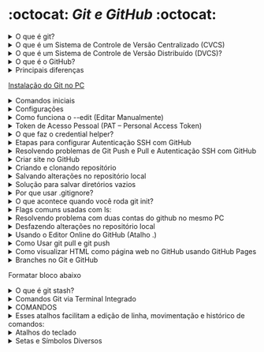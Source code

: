 # :octocat: *Git e GitHub* :octocat:

<!-- -------------------------------------------------------------------------------------------------------------------------------------------------------------- -->

<details><summary>O que é git?</summary>  
        
> O Git é um sistema de controle de versão distribuído (DVCS) que permite rastrear mudanças em arquivos de projetos, mantendo um histórico completo localmente no computador do desenvolvedor — sem necessidade de conexão com a internet ou servidor central.
Características principais:
- Controle de versão distribuído: cada desenvolvedor possui todo o histórico do projeto localmente.
- Alta performance e suporte a fluxo não linear: criação rápida de branches, merges eficientes e navegação complexa do histórico.
- Segurança e integridade: cada mudança é identificada por um hash (SHA‑1), garantindo que o histórico seja imutável e rastreável.
Código aberto: criado por Linus Torvalds e mantido por colaboradores (GPLv2).  
        
</details>  

<!-- -------------------------------------------------------------------------------------------------------------------------------------------------------------- -->

<details><summary>O que é um Sistema de Controle de Versão Centralizado (CVCS)</summary>
        
> Um CVCS (Centralized Version Control System) funciona com base em um repositório central onde todas as versões dos arquivos são armazenadas. Os desenvolvedores se conectam a esse servidor para fazer checkout de versões, enviar (commit) alterações e obter updates. É um modelo típico de cliente-servidor, onde:
    
- Os usuários baixam a versão mais recente do repositório central para suas máquinas.
- Fazem alterações localmente.
- Enviam (commit) essas alterações de volta ao repositório central.
- O servidor gerencia o histórico de versões e sincroniza os colaboradores.

Vantagens:

- Controle centralizado e visibilidade do que está sendo trabalhado.
- Curva de aprendizado mais baixa, mais fácil de configurar e usar — ideal para equipes menores e projetos simples.
- Bom com arquivos binários, pois não exige que cada usuário baixe todo o histórico.

Desvantagens:

- Ponto único de falha — se o servidor ficar offline, os commits e atualizações param.
- Dependência da rede: operações lentas ou travadas sem acesso ao servidor.
- Branching e merge costumam ser mais difíceis e propensos a conflitos.  

</details>  

<!-- -------------------------------------------------------------------------------------------------------------------------------------------------------------- -->

<details><summary>O que é um Sistema de Controle de Versão Distribuído (DVCS)?</summary>  
        
> Um DVCS (Distributed Version Control System) é um sistema de versionamento em que cada desenvolvedor possui uma cópia completa do repositório, incluindo todo o histórico de commits. Isso permite trabalhar offline, fazer commits locais, criar branches de forma ágil e depois sincronizar com outros repositórios quando necessário — sem depender de um servidor central.
    
Principais Vantagens:

- Alta disponibilidade e resiliência: todo clone funciona como um backup completo.
- Branching e merge eficientes: ramificações são rápidas e menos propensas a conflitos.
- Trabalho offline: operações como commits, diffs, log e reverts são feitas localmente, sem rede.

Importância dos DVCS hoje

1. Redundância e backup confiável - Cada desenvolvedor possui um repositório completo com histórico. Isso significa que, mesmo diante de falhas no servidor central, qualquer máquina local pode servir como uma fonte para restaurar o repositório principal.

2. Trabalho offline e maior produtividade - Operações como commit, diff, log e branch podem ser realizadas localmente, sem conexão com a internet, o que acelera o desenvolvimento e permite trabalhar em qualquer lugar.

3. Branches e merges fáceis e rápidos - DVCS tornam a criação de branches leve e ágil, e os merges são feitos localmente com mais rapidez, favorecendo workflows inovadores e experimentação segura.

4. Colaboração eficiente e escalável - Projetos open-source e equipes distribuídas se beneficiam de forma significativa: cada colaborador pode trabalhar à vontade, enviar pull requests, e mesclar alterações sem travar o fluxo de todos.

5. Desempenho elevado - Como a maioria das tarefas é feita localmente, o desempenho é superior — commits e outras operações são instantâneos comparados aos sistemas centralizados.

6. Traçabilidade e auditoria - É possível rastrear quem fez o quê, quando e por quê. Isso aumenta responsabilidade, facilita auditoria e manutenção de qualidade do código.

7. Resiliência contra falhas - Sem um ponto único de falha, o ambiente de desenvolvimento se torna robusto. Mesmo que o servidor central apresente problemas, o trabalho continua normalmente localmente.

8. Flexibilidade para workflows avançados - DVCS suportam modelos como forks, pull requests, emergentes em plataformas modernas (GitHub, GitLab etc.), facilitando revisões, CI/CD e governança distribuída.

9. Adotado por projetos e empresas líderes - Git, o DVCS mais usado, é padrão na comunidade de código aberto e adotado em larga escala por empresas como Google e Facebook. Ferramentas como Mercurial e Bazaar também se destacam nesse ecossistema.

10. Adoção ampla (Git como padrão de fato) - Git é hoje o sistema de controle de versão distribuído mais utilizado no mundo — estima-se que mais de 95% dos desenvolvedores o utilizem como sua ferramenta principal 

Vantagens: Controle de histórico, Trabalho em Equipe, Ramificação do projeto, Segurança, Organização.  

</details>  

<!-- -------------------------------------------------------------------------------------------------------------------------------------------------------------- -->

<details><summary>O que é o GitHub?</summary>

> O GitHub é uma plataforma online de hospedagem de repositórios Git, com foco em colaboração entre desenvolvedores.
> Permite que equipes armazenem, compartilhem e trabalhem em projetos de forma colaborativa na nuvem .

Recursos úteis do GitHub:

- Pull Requests: propôs, revisou e discute alterações antes de integrá-las ao código principal.
- Issues e quadros de projeto: ferramenta integrada para rastrear bugs ou gerenciar tarefas.
- Integração de CI/CD: com GitHub Actions, automatiza testes, builds e deploys.
- GitHub Pages: hospeda sites estáticos diretamente do repositório.
- Segurança e permissões avançadas: inclui autenticação, controle de acesso e varredura de código.
- Recursos sociais e comunidade: wikis, social graph, feeds para facilitar colaboração e networking.

Propriedade: atualmente é de propriedade da Microsoft (adquirida em 2018)  

</details>  

<!-- -------------------------------------------------------------------------------------------------------------------------------------------------------------- -->

<details><summary>Principais diferenças</summary>

|Aspecto	|Git	|GitHub|
|:-----:|:-----:|:-----:|
|Natureza|	Software de linha de comando, local	| Plataforma online, baseada na web |
|Controle de versão	| Gerencia histórico localmente |	Hospedagem de repositórios Git na nuvem |
|Colaboração |	Básica (via repositório remoto manual)	| Avançada (pull requests, issues, revisão de código)|
|Conexão com Internet	| Não necessária para operações básicas	| Requer para acessar recursos da plataforma|
|Interface	| CLI (ou GUI de terceiros)	| Interface web amigável, com integrados visuais|
|Licença/Propriedade |	Software livre e aberto	| Serviço comercial (Microsoft), com planos gratuitos e pagos|
|Recursos extras	| Controla versões, branching, merges	| Ferramentas sociais, CI/CD, wikis, GitHub Pages|

</details>

<!-- -------------------------------------------------------------------------------------------------------------------------------------------------------------- -->

[Instalação do Git no PC](https://git-scm.com/book/pt-br/v2/Come%C3%A7ando-Instalando-o-Git)  

<!-- -------------------------------------------------------------------------------------------------------------------------------------------------------------- -->

<details><summary>Comandos iniciais</summary>
<pre>
echo "# NomeDoProjeto" >> README.md   # Cria um README inicial
git init                              # Inicializa o repositório local (cria pasta .git)
git add README.md                     # Adiciona o arquivo README à "stage"
git commit -m "first commit"          # Commita com uma mensagem inicial
git branch -M main                    # Renomeia a branch padrão para "main" (opcional)
git remote add origin https://github.com/seu-usuario/NomeDoProjeto.git  # Adiciona o repositório remoto
git push -u origin main               # Envia os commits locais para o GitHub e configura o rastreamento
</pre>

</details>

<!-- -------------------------------------------------------------------------------------------------------------------------------------------------------------- -->

<details><summary>Configurações</summary>

Clique com botão direito do mouse em uma pasta que deseja vincular com o GitHub. E selecione a opção "Open Git Bash here"

Digite: <pre>git config</pre>

O comando git config serve para configurar o comportamento do Git, permitindo definir diversas preferências —  
desde sua identidade (nome e e-mail) até personalizações avançadas como aliases e temas de cores, em níveis diferentes (local, global ou de sistema).

Você pode aplicar configurações em três níveis distintos:

|Nível	|Escopo	|Arquivo afetado|
|:-----:|:-----:|:-----:|
|<pre>--system</pre>	|Afeta todos os usuários e repositórios do sistema	|Ex: /etc/gitconfig|
|<pre>--global</pre>	|Afeta apenas o usuário atual	|~/.gitconfig|
|<pre>--local</pre> (padrão)	|Afeta somente o repositório em que está usando	|.git/config|

**Definir nome de usuário e e-mail (identidade dos commits)**

<pre>
  git config --global user.name "Seu Nome"
  git config --global user.email "seu.email@example.com"

  Confira com git config --list 
  git config user.name - para visualizar o nome
  git config user.email - para visualizar o e-mail
</pre>

**Para que serve esse comando?**

> * O Git utiliza duas informações essenciais para identificar quem fez cada alteração em um repositório: o nome do autor (user.name) e o e-mail do autor (user.email). 
Cada commit é carimbado com esses dados, tornando possível rastrear a autoria das alterações.
> * O uso da flag --global faz com que essas configurações sejam aplicadas a todos os repositórios do usuário no sistema, armazenando-as no arquivo ~/.gitconfig.

<pre>
        git config init.defaultBranch                        #Retornar a branch padrão
        git config --global init.defaultBranch main          #Para modificar para main utiliza o comando
        git config --global --list                           # retorna todas as configurações globais
</pre>

serves para abrir o arquivo de configuração global do Git (~/.gitconfig) diretamente no editor de texto padrão do Git, 
permitindo que você visualize e edite manualmente as configurações globais.

**Alterar o nome de usuário e e-mail globalmente**

<pre>
        git config --global user.name "Seu Novo Nome"             # Isso sobrescreve os valores antigos com os novos.
        git config --global user.email "novo-email@exemplo.com"   # Isso sobrescreve os valores antigos com os novos.
        git config --global --list                                # para confirmar
</pre>

**Alterar para um repositório específico (configuração local)**  

<pre>
        git config user.name "Nome para este repo"        # afeta apenas o repositório atual e deixa o valor global intacto.
        git config user.email "email@repo.com"            # afeta apenas o repositório atual e deixa o valor global intacto.
</pre>

**Remover configurações existentes**  

<pre>
        git config --global --unset user.name
        git config --global --unset user.email

        # Para remover todas as entradas duplicadas
        git config --global --unset-all user.name
        git config --global --unset-all user.email
</pre>  

</details>

<!-- -------------------------------------------------------------------------------------------------------------------------------------------------------------- -->  

<details><summary>Como funciona o --edit (Editar Manualmente)</summary>

O Git utiliza uma variável chamada core.editor para definir qual editor será usado ao editar arquivos com git config --edit.

Se você ainda não definiu um editor personalizado, o comando git config --global --edit usará o editor padrão do sistema, 
que pode ser o vi, vim, nano, ou outro, dependendo da configuração.

Ao editar e salvar o arquivo, suas alterações são imediatamente aplicadas à próxima execução de comandos Git.

<pre>git config --global --edit</pre>

### Como sair do editor Vim

Saia do modo de inserção. Se estiver digitando (modo "INSERT"), pressione Esc para voltar ao modo normal.

Digite o comando de saída desejado:

:wq → write (salvar) e quit (sair): salva as mudanças e fecha.

:q! → quit sem salvar: descarta alterações e fecha o editor.

Pressione Enter para confirmar o comando.

### Se você não se sente confortável usando o Vim, pode configurar um editor mais amigável como Nano ou VS Code:

<pre>git config --global core.editor "nano"</pre>
#### ou
<pre>git config --global core.editor "code --wait"</pre>

Após realizar a alteração no VScode é só salvar e fechar

</details>

<!-- -------------------------------------------------------------------------------------------------------------------------------------------------------------- -->


<details><summary>Token de Acesso Pessoal (PAT – Personal Access Token)</summary>
        
Antes de gerar um token, é importante garantir que seu endereço de e-mail esteja verificado no GitHub.

* Acesse Settings (Configurações) da sua conta.
* Vá até Emails (normalmente na seção "Access" ou similar).
* Verifique se há algum e-mail com status “unverified” (não verificado) e clique em Resend verification email se necessário.

Usando o formato fine-grained (mais seguro).
* No GitHub, clique no seu perfil → Settings.
* Acesse Developer settings na barra lateral.
* Vá em Personal access tokens → Fine‑grained tokens.
* Clique em Generate new token.
* Preencha:
    * Nome do token (para você identificar depois).
    * Data de expiração.
    * Permissões: defina quais repositórios serão acessados e quais operações são permitidas (escolha com base no menor privilégio necessário).
* Clique em Generate token e copie imediatamente. Não será mostrado novamente.


#### Usando o formato classic (mais global)
* Vá em Settings → Developer settings → Personal access tokens → Tokens (classic).
* Clique em Generate new token (classic).
* Defina o nome, data de expiração e selecione scopes (como repo para acesso a repositórios privados e públicos).
* Gere e copie o token imediatamente.


## Como usar o token no Git (via HTTPS)

<pre>git clone https://github.com/usuario/repositorio.git</pre>

No prompt de Git: 
* Use seu nome de usuário normal do GitHub.
* Quando pedir a senha, cole o token no lugar.

Para repositórios já existentes, basta atualizar o remoto:

<pre>git remote set-url origin https://username:seu-token@github.com/usuario/repositorio.git</pre>

</details>  

<!-- -------------------------------------------------------------------------------------------------------------------------------------------------------------- -->  

<details><summary>O que faz o credential helper?</summary>
<pre>
        
git config --global credential.helper store

git config --global --show-origin credential.helper  # saber de onde uma configuração do Git está sendo lida

git config --global credential.helper store # armazenar permanentemente suas credenciais (usuário e senha ou token) em um arquivo no seu disco, 
permitindo que você autentique automaticamente em operações futuras sem precisar digitar os dados toda vez.

git config --global credential.helper "cache --timeout=3600"        # Cache por 1 hora  

</pre>
🧠 Saiba mais - https://git-scm.com/book/en/v2/Git-Tools-Credential-Storage

> Sem um helper configurado, o Git solicitará suas credenciais toda vez que precisar autenticar com um repositório remoto.
> O helper automatiza esse processo, evitando a repetição e garantindo mais segurança ou conveniência, dependendo do tipo de armazenamento escolhido.


**Por que usar um credential helper?**

> Além de evitar digitação repetitiva, os helpers melhoram a segurança — especialmente quando usam armazenamento criptografado,
> como keychains ou managers do sistema. Em repositórios sensíveis, isso protege tokens ou senhas de exposição desnecessária.

**Como remover ou resetar o helper?**

<pre>
        git config --global --unset credential.helper        # volte a pedir suas credenciais a cada operação.
        
</pre>  

</details>

<!-- -------------------------------------------------------------------------------------------------------------------------------------------------------------- -->


<details><summary>Etapas para configurar Autenticação SSH com GitHub</summary>

1. Verifique se você já tem uma chave SSH. No terminal (Git Bash, Terminal, etc.), rode:

<pre>ls -al ~/.ssh</pre>

Gere uma nova chave SSH (Caso não tenha). Para criar uma chave segura, prefira o algoritmo ed25519:

<pre>ssh-keygen -t ed25519 -C "seu_email@exemplo.com"        # A flag -C adiciona um comentário (geralmente seu e-mail), útil para identificar a chave depois</pre>        .

Se seu sistema não suportar ed25519, use RSA:

<pre>ssh-keygen -t rsa -b 4096 -C "seu_email@exemplo.com"</pre>

Adicione a chave SSH ao SSH-agent. Inicie o SSH agent:

<pre>eval "$(ssh-agent -s)"</pre>

E adicione sua chave privada gerada:

ssh-add ~/.ssh/id_ed25519

Se for RSA, ajusta o nome do arquivo conforme necessário.

Copie a chave pública para o GitHub. Copie o conteúdo da chave pública:

<pre>
        clip < ~/.ssh/id_ed25519.pub          # Windows:
        pbcopy < ~/.ssh/id_ed25519.pub        # macOS
        cat ~/.ssh/id_ed25519.pub             # Linux:
</pre>

Teste sua conexão SSH. No terminal, digite:

<pre>ssh -T git@github.com</pre>

Você deverá ver algo como: Hi username! You've successfully authenticated, but GitHub does not provide shell access.

Use URLs SSH em vez de HTTPS. Para clonar novos repositórios via SSH:

<pre>git clone git@github.com:usuario/repositorio.git</pre>

Se já tiver um remoto configurado com HTTPS, altere para SSH:

<pre>git remote set-url origin git@github.com:usuario/repositorio.git</pre>

Ou siga o caminho pelo link https://docs.github.com/pt/authentication/connecting-to-github-with-ssh/checking-for-existing-ssh-keys

Se você já vir arquivos como id_rsa e id_rsa.pub — você já possui um par de chaves. Caso contrário, precisa gerar um.

Escolher o editor padrão para mensagens de commit:

<pre>git config --global core.editor "code --wait"</pre>  

</details>  

<!-- -------------------------------------------------------------------------------------------------------------------------------------------------------------- -->  

<details><summary>Resolvendo problemas de Git Push e Pull e Autenticação SSH com GitHub</summary>

Esse erro:

> git@github.com: Permission denied (publickey).
> fatal: Could not read from remote repository.
> Please make sure you have the correct access rights
> and the repository exists.


> significa que o Git não conseguiu autenticar usando sua chave SSH ao tentar acessar o repositório remoto no GitHub.

🔍 O que causa esse erro?

Esse erro ocorre geralmente por um dos seguintes motivos:

| Causa | Explicação |
|:-----:|:-----:|
| ❌ Chave SSH não configurada | Você ainda não gerou ou adicionou uma chave SSH no seu computador.|  
| ❌ Chave SSH não adicionada ao GitHub | Você tem uma chave, mas ela não está registrada no GitHub. |  
| ❌ Usando o endereço SSH sem ter suporte para ele | Você está tentando usar git@github.com:... (via SSH), mas nunca configurou o acesso SSH. |  
| 🔐 Permissões incorretas no repositório | Seu usuário não tem permissão para acessar esse repositório. |  
| 🧱 Firewall/SSH bloqueado | Algumas redes corporativas ou educacionais bloqueiam conexões SSH. |  
✅ Como resolver passo a passo
🛠️ 1. Verifique se você já tem uma chave SSH  
No terminal, digite:  
> `ls ~/.ssh`  

Procure por arquivos como id_rsa e id_rsa.pub ou id_ed25519 e id_ed25519.pub.  
Se não tiver, crie com:  
> `ssh-keygen -t ed25519 -C "seu-email@example.com"`  
> Pressione Enter para aceitar os valores padrão.

🔑 2. Adicione a chave SSH ao GitHub  
> Copie o conteúdo da sua chave pública:
> `cat ~/.ssh/id_ed25519.pub`  
> Vá para https://github.com/settings/keys  
> Clique em "New SSH key".  
> Cole a chave no campo e dê um nome (ex: "Meu PC").  

🔄 3. Adicione sua chave SSH ao agente  
- Execute:
> `eval "$(ssh-agent -s)"`  
> `ssh-add ~/.ssh/id_ed25519`  

📡 4. Teste sua conexão com o GitHub  
> `ssh -T git@github.com`  
> Se tudo estiver certo, a resposta será algo como:  
> `Hi seu-usuario! You've successfully authenticated, but GitHub does not provide shell access.`  

🔁 5. Alternativa: Use HTTPS em vez de SSH   
> Se preferir evitar SSH, mude a URL do repositório para HTTPS:  
> `git remote set-url origin https://github.com/seu-usuario/repositorio.git`  
> Aí você usará seu login/senha (ou token) ao fazer git push/git pull.  

Apareceu este erro  

```
To github.com:seu-repo/pasta.git  
 ! [rejected]        main -> main (fetch first)  
error: failed to push some refs to 'github.com:seu-repo/pasta.git'    
hint: Updates were rejected because the remote contains work that you do not    
hint: have locally. This is usually caused by another repository pushing to    
hint: the same ref. If you want to integrate the remote changes, use    
hint: 'git pull' before pushing again.    
hint: See the 'Note about fast-forwards' in 'git push --help' for details.    
```

Esse erro:  

```  
! [rejected]        main -> main (fetch first)  
error: failed to push some refs to 'github.com:seu-repo/pasta.git'  
hint: Updates were rejected because the remote contains work that you do not  
hint: have locally.
```  
> significa que o repositório remoto (no GitHub) já tem commits que não existem no seu repositório local, e por isso o Git rejeitou seu git push para evitar sobrescrever essas mudanças.

🧠 O que está acontecendo?  
> Você está tentando dar git push para a branch main.  
> Mas o Git detectou que o repositório remoto tem commits diferentes dos seus.    
> Para proteger o histórico do projeto, o Git exige que você primeiro atualize sua cópia local com git pull.  

✅ Como resolver corretamente  
📌 Etapa 1: Fazer o pull (trazendo as mudanças do remoto)  
- Se você ainda não fez git pull, faça agora:  
- `git pull origin main --rebase`  
- O --rebase tenta aplicar suas mudanças por cima das que estão no GitHub, evitando um commit de merge.  

📌 Etapa 2: Resolver conflitos (se houver)  
- Se houver conflitos, o Git mostrará os arquivos com problemas. Aí você precisa:  
- Abrir os arquivos com conflito.  
- Corrigir os trechos marcados (<<<<<<<, =======, >>>>>>>).  
- Salvar os arquivos.  
- Adicionar ao stage novamente:  
- `git add .`

Continuar o rebase:  
- `git rebase --continue`

📌 Etapa 3: Agora sim, faça o push  
- Depois de resolver tudo e estar atualizado com o repositório remoto:  
- `git push origin main`  
- ❗ Alternativa perigosa (forçar push – só se você souber o que está fazendo)    
- Se você quiser descartar tudo o que está no GitHub e forçar seu código local a sobrescrever, use:  
        - `git push origin main --force`  

> ⚠️ Isso pode apagar mudanças no GitHub feitas por outras pessoas. Evite esse comando se estiver colaborando com outras pessoas ou se não tiver certeza do que está fazendo.  

✅ Resumo do caminho seguro   
> `git pull origin main --rebase`    
> corrige conflitos se houver  
> `git push origin main`  

</details> 

<!-- -------------------------------------------------------------------------------------------------------------------------------------------------------------- -->  


<details><summary>Criar site no GitHub</summary>  

Suba os arquivos para o GitHub  

Usando Git no terminal:  

> `git init`  
> `git add .`  
> `git commit -m "first commit"`  
> `git branch -M main`  
> `git remote add origin https://github.com/seu-usuario/meu-site.git`  
> `git push -u origin main`

Ou via GitHub (upload manual):  
- Acesse seu repositório no GitHub.  
- Vá em Add file > Upload files.  
- Selecione todos os arquivos do seu projeto.  
- Clique em Commit changes.  

Configure o GitHub Pages    
- No repositório, clique em Settings.  
- Vá em Pages (geralmente no menu lateral).  
- Em Source, selecione:  
  - Branch: main  
  - Folder: / (root)  
  - Clique em Save.  
GitHub vai gerar uma URL como:
`https://seu-usuario.github.io/meu-site/`

Acesse suas páginas  
| Página | URL |  
|:-----:|:-----:|
| index.html | https://seu-usuario.github.io/meu-site/ |  
| contato.html | https://seu-usuario.github.io/meu-site/contato.html |  
| sobre.html | https://seu-usuario.github.io/meu-site/sobre.html | 


</details>  

<!-- -------------------------------------------------------------------------------------------------------------------------------------------------------------- -->  

<details><summary>Criando e clonando repositório</summary>  

       mkdir nome_da_pasta                   # Criar uma pasta simples  
       mkdir pasta1 pasta2 pasta3            # Criar múltiplas pastas de uma vez  
       mkdir projetos/react/app              # Criar uma pasta dentro de outra (subpastas)  
       mkdir -p projetos/react/app           # Criar subpastas automaticamente com -p  
       cd nome_da_pasta                      # Acessar a pasta criada  
       git init                              # Cria um novo repositório Git localmente na pasta onde você executa o comando.  
       ls                                    # lista os arquivos e pastas do diretório atual no terminal.  
       cat                                   # cat é um comando do terminal que significa "concatenate", mas na prática é muito usado para visualizar arquivos de texto.  
       config                                # config é apenas o nome do arquivo. Pode ser qualquer arquivo de texto com esse nome.  
       cat config                            # Mostra o conteúdo do arquivo config  
       cat .git/config                       # Mostra as configurações do repositório Git local  
       git clone <URL>                       # Copia (clona) um repositório Git que está no GitHub (ou outro servidor) para a sua máquina.  
       cd ..                                 # Volta um nível de diretório
       git remote add origin <URL>           # Explicando por partes: git remote: comando usado para gerenciar repositórios remotos (ex: GitHub, GitLab, Bitbucket).
                                             # add: subcomando que adiciona um novo repositório remoto.
                                             # origin: é o nome padrão usado para se referir ao repositório remoto. Você pode dar outro nome, mas "origin" é o mais comum.
                                             # <URL>: é o endereço do repositório remoto (por exemplo, https://github.com/seu-usuario/seu-repo.git ou git@github.com:seu-usuario/seu-repo.git).
                                             # liga seu repositório local ao repositório remoto, para que você possa:
                                             # Enviar (push) suas alterações com git push origin main
                                             # Receber (pull) atualizações com git pull origin main
                                             # Clonar repositórios a partir desse endereço
      Exemplo de uso completo:               
      git init                               # inicia o repositório local
      git add .                              # adiciona os arquivos
      git commit -m "primeiro commit"
      git remote add origin https://github.com/usuario/repositorio.git
      git push -u origin main                # envia para o repositório remoto
      cat config                             # exibir as configurações locais do repositório Git.                                                  

1. Vá até o repositório no GitHub  
👉 https://github.com/marconi4000/cristo_exaltado  
2. Clique no botão verde <> Code - Ele fica perto do canto superior direito do repositório.  
3. Copie a URL de clonagem Você verá opções como:  
* HTTPS → Mais simples e comum  
https://github.com/marconi4000/cristo_exaltado.git  
* SSH → Mais avançado (requer chave SSH configurada)  
Para iniciantes, use a opção HTTPS.  
Clique no ícone de copiar 📋.  
4. Abra o terminal e rode:  
git clone https://github.com/marconi4000/cristo_exaltado.git  
5. Entre na pasta clonada:  
cd cristo_exaltado  

git clone https://github.com/marconi4000/cristo_exaltado.git nome-do-diretório    # Cria um clone de uma pasta e renomeia  
`git remote -v`                   # Como verificar os remotes existentes    
`git remote add origin <URL>`       # Conecta seu repositório local ao repositório remoto no GitHub (ou outro servidor Git), usando o nome `origin`.   

</details>  

<!-- -------------------------------------------------------------------------------------------------------------------------------------------------------------- -->  

<details><summary>Salvando alterações no repositório local</summary>

       mkdir nome_da_pasta                   # Criar uma pasta simples  
       mkdir pasta1 pasta2 pasta3            # Criar múltiplas pastas de uma vez
       cd nome_da_pasta                      # Acessar a pasta criada
       git init                              # inicia o repositório local
       git status                            # mostrar o estado atual do seu repositório Git — ou seja, ele te diz:
                                             # Se há arquivos modificados (não comitados)
                                             # Quais arquivos estão na staging area (prontos para commit)
                                             # Quais arquivos não estão sendo rastreados pelo Git
                                             # Em qual branch você está
                                             # Se seu branch está à frente ou atrás do remoto
       touch README.md                       # Criando o arquivo RAEDME.md
       git status                            # O arquivo RAEDME.md é um (untracked file:) sugere `git add <file>` para incluir 
       git add README.md                     # adicionar o arquivo README.md à "staging area" do Git.
                                             # Essas mudanças ainda não estão no histórico do Git (isso só acontece com git commit)
        git commit -m "first commit"         # salvar (registrar) oficialmente as alterações que estão na staging area
        git log                              # exibir o histórico de commits do seu repositório Git — ou seja, ele mostra tudo o que já foi salvo com git commit, 
                                             # em ordem cronológica (do mais recente para o mais antigo).
       git status                            # A área de trabalho está limpa

</details>  

<!-- -------------------------------------------------------------------------------------------------------------------------------------------------------------- -->  

<details><summary>Solução para salvar diretórios vazios</summary>

        mkdir minha-pasta-vazia
        touch minha-pasta-vazia/.gitkeep                        # Solução padrão: usar um arquivo .gitkeep
        git add minha-pasta-vazia/.gitkeep
        git commit -m "Mantém diretório vazio com .gitkeep"


</details> 
<!-- -------------------------------------------------------------------------------------------------------------------------------------------------------------- -->

<details><summary>Por que usar .gitignore?</summary>                   

O .gitignore é um arquivo de texto onde você escreve quais arquivos ou pastas o Git deve ignorar — ou seja, não rastrear, não adicionar e não fazer commit.                 
- Ele é essencial para evitar que você envie arquivos desnecessários, grandes ou sensíveis para o seu repositório.                 
Em um projeto real, você geralmente tem arquivos que não devem ir para o repositório, como:                 
- Arquivos temporários ou de cache                 
- Configurações locais (ex: senhas, chaves de API)                
- Dependências geradas automaticamente               
- Arquivos do seu editor (ex: .vscode/, .DS_Store no macOS)               
`touch .gitignore`       # criar se estiver usando Git Bash                   
Criar manualmente:                   
- Clique com o botão direito na pasta do projeto                  
- Vá em Novo > Documento de Texto                      
- Renomeie para .gitignore (sem extensão .txt!)                   
- Editar o .gitignore e adicionar os itens a ignorar                   
```                 
# Ignorar cache do Python             
__pycache__/             

# Ignorar logs temporários           
logs/           

# Ignorar configurações do VS Code              
.vscode/           

# Ignorar arquivos com senhas              
config.env               

# Ignorar arquivos de resultado automático            
resultado.txt            
```
- Verificar com git status                    
- Se o Git ainda estiver rastreando arquivos que deveriam ser ignorados.                   
- Isso acontece se você já adicionou esses arquivos antes de criar o .gitignore. Para corrigir:                  
- `git rm --cached config.env resultado.txt -r`                
- Depois: `git commit -m "Remove arquivos que agora estão no .gitignore"`               
- Agora, os arquivos ignorados não serão mais comitados                
- Você pode usar git add . e git commit -m "mensagem" tranquilamente — o Git só vai adicionar o que não está no .gitignore.

---

mkdir resumos
touch resumos/resumo-aula1.md
`echo resumos/ > .gitignore` # "ignore a pasta resumos/ e tudo que estiver nela"
  - Ele cria (ou sobrescreve) o arquivo .gitignore com o conteúdo: `texto/`
  - Ou seja, o Git vai ignorar a pasta chamada `texto/` (ou qualquer pasta com esse nome no projeto).
  - O Git vai ignorar tudo que estiver dentro da pasta texto/.
        > sobrescreve o arquivo - apagar tudo e deixar só texto/
        >> Se quiser adicionar a linha sem apagar o que já existe, use >> (duas setas): `echo texto/ >> .gitignore`

        mkdir texto
        echo texto/ > .gitignore        # cria (ou sobrescreve) o arquivo .gitignore com o conteúdo: `texto/`
                                        # o Git vai ignorar a pasta chamada texto/ (ou qualquer pasta com esse nome no projeto)
                                        # > sobrescreve o arquivo
        echo texto/ >> .gitignore       # >> adicionar a linha sem apagar o que já existe
        echo > .gitignore               # Se o arquivo .gitignore não existia, ele será criado vazio. 
                                        # Se o arquivo já existia, seu conteúdo será apagado e ele ficará completamente em branco
        cat .gitignore                  # checar o que tem no arquivo
                                          
</details> 
<!-- -------------------------------------------------------------------------------------------------------------------------------------------------------------- -->


<details><summary>O que acontece quando você roda git init?</summary>  
Cria uma pasta oculta chamada .git dentro da pasta atual  
Essa pasta .git contém todos os dados e histórico de versões do repositório  
A partir daí, você pode usar comandos como git add, git commit, git branch, git status, etc.  
```
mkdir meu-projeto
cd meu-projeto
git init
```  
</details>

<!-- -------------------------------------------------------------------------------------------------------------------------------------------------------------- -->

<details><summary>Flags comuns usadas com ls:</summary> 
        
Comando	O que faz
ls -l	                # Lista no formato "detalhado" (mostra permissões, dono, tamanho, data)
ls -a	                # Mostra todos os arquivos, incluindo os ocultos (que começam com .)
ls -la ou ls -al	# Combina as duas: lista tudo e mostra detalhes
ls -lh	                # Mostra tamanho de arquivos de forma legível (KB, MB, etc.)
ls nome-da-pasta	# Lista os arquivos dentro de uma pasta específica

</details>

<!-- -------------------------------------------------------------------------------------------------------------------------------------------------------------- -->  

<details><summary>Resolvendo problema com duas contas do github no mesmo PC</summary> 

Configurar sua máquina para:   
- Usar Conta1 do GitHub com chave SSH   
- Garantir que o repositório remoto use a autenticação correta   
- Evitar conflitos com a Conta2   
      
💻 1. Verificar se você já tem chaves SSH   
- Abra o terminal e execute: `ls ~/.ssh`     
- Procure arquivos como: `id_rsa / id_rsa.pub`, `id_ed25519 / id_ed25519.pub` ou `id_ed25519_conta1`     
- Se já tiver uma chave usada pela Conta2, não se preocupe — vamos criar uma nova para a Conta1.        
     
🔐 2. Criar uma nova chave SSH para a Conta1
- No terminal:
- `ssh-keygen -t ed25519 -C "seu-email-da-conta1@exemplo.com" -f ~/.ssh/id_ed25519_conta1`
- Pressione Enter para aceitar o local sugerido
- Pode deixar a senha em branco ou colocar uma, se quiser mais segurança
- Isso vai criar dois arquivos:
- `~/.ssh/id_ed25519_conta1 (chave privada)`
- `~/.ssh/id_ed25519_conta1.pub (chave pública)`     
              
🧠 3. Adicionar a chave ao ssh-agent                
- No terminal:
- `eval "$(ssh-agent -s)"`
- `ssh-add ~/.ssh/id_ed25519_conta1`
            
🧷 4. Adicionar a chave pública no GitHub (Conta1)               
- Copie a chave pública:                
- `cat ~/.ssh/id_ed25519_conta1.pub`                    
- Vá para https://github.com/settings/keys                        
- Clique em "New SSH key"                      
- Cole a chave no campo, dê um nome (ex: Chave do meu PC) e clique em Add SSH Key              
                         
🛠️ 5. Configurar o arquivo SSH para múltiplas contas                    
- Edite ou crie o arquivo de configuração SSH:
- `ano ~/.ssh/config` se não funcioonar tente `nano ~/.ssh/config`
- Adicione este bloco ao final:
- Conta1 do GitHub                      
```                 
Host github-conta1                   
    HostName github.com                 
    User git                   
    IdentityFile ~/.ssh/id_ed25519_conta1              
```
- Salvar	CTRL + O → Enter     
- Sair	        CTRL + X     
- Importante: Esse "apelido" github-conta1 será usado para diferenciar da outra conta.
- Testar a conexão SSH com o GitHub da Conta1. Execute este comando no terminal:
- `ssh -T git@github-conta1`                           
- configure o repositório local para usar o remote com o host github-conta1, assim ele usa a chave certa:
- `git remote set-url origin git@github-conta1:conta1/nome-do-repo.git`
- Faça um commit e tente dar push para garantir que tudo está ok:
  - `git add .`
  - `git commit -m "Teste de push com Conta1 configurada"`
  - `git push origin main`
- Se apareceu isso:
  ```
  Apareceu isto: ! [rejected] main -> main (fetch first) error: failed to push some refs to 'github-conta1:conta1/repo.git' hint: Updates were rejected because the remote contains work that you do not hint: have locally. This is usually caused by another repository pushing to hint: the same ref. If you want to integrate the remote changes, use hint: 'git pull' before pushing again. hint: See the 'Note about fast-forwards' in 'git push --help' for details.
  ```
- Faça um pull para baixar e mesclar as mudanças do remoto: `git pull origin main --rebase`
- O --rebase vai aplicar suas mudanças por cima das que já estão no remoto, deixando o histórico mais limpo.
- Se der conflito, o Git vai avisar, e aí você resolve os conflitos nos arquivos e faz: `git add <arquivos-resolvidos>` e `git rebase --continue`
- Tente novamente a flag `git push origin main`                               

🌐 6. Clonar ou configurar o repositório com a Conta1                        
- Se for clonar um repositório da Conta1:                  
  - `git clone git@github-conta1:conta1/nome-do-repo.git`                            
- Perceba que usamos github-conta1 em vez de github.com no início.                        
- Se você já tem o repositório clonado, altere a URL remota:                                 
  - `cd nome-do-repo/`
  - `git remote set-url origin git@github-conta1:conta1/nome-do-repo.git`

👤 7. Configurar nome e e-mail da Conta1 (somente neste repositório)                                  
- `git config user.name "Seu Nome da Conta1"`                   
- `git config user.email "seu-email-da-conta1@exemplo.com"`                       
- Você pode confirmar com:                           
  - `git config --list`                      

✅ Agora você pode usar Git normalmente:             
- git add .            
- git commit -m "mensagem"             
- git push origin main (ou a branch correta)                   
- E tudo será feito com a Conta1, via a chave SSH correta.                         

</details>

<!-- -------------------------------------------------------------------------------------------------------------------------------------------------------------- -->  

<details><summary>Desfazendo alterações no repositório local</summary> 
        

        rm -rf <arquivo> ou <pasta>                 # apagar arquivos e pastas sem pedir confirmação
        git restore nome-do-arquivo                 # voltar para a versão anterior (do último commit)
        git restore .                               # Desfazer várias alterações de uma vez
        git restore --staged arquivo.txt            # Retirar arquivos da staging area (desfazer o git add)
        git commit --amend -m "Nova mensagem"       # editar o último commit feito no Git.
        git commit --amend                          # Corrigir a mensagem do commit anterior	
                                                    # Abre o editor para você escrever uma nova
                                                    # 📂 Adicionar arquivos esquecidos no commit anterior
                                                    # Junta os arquivos ao commit já feito
                                                    # 🧹 Corrigir um commit logo após tê-lo feito (sem criar um novo)	
                                                    # Substitui o commit anterior
        git reset --soft <hash-do-commit>           # Voltar o ponteiro do HEAD e da branch atual para um commit anterior, mantendo os arquivos no stage (index).
                                                    # Ele desfaz commits mais recentes, mas: Mantém suas alterações; Mantém os arquivos já preparados para commit (staged)
                                                
Exemplo prático:            
Imagine o seguinte histórico de commits:                  
`A - B - C - D  ← HEAD (main)`                  
Você quer voltar para o commit B, e "desfazer" C e D, mas não quer perder o conteúdo dessas mudanças.                    
Você roda:                                 
`git reset --soft <hash-do-commit-B>`                 
O que acontece:               
O ponteiro HEAD volta para B              
Os commits C e D saem do histórico                                         
As mudanças de C e D ficam como se estivessem prontas para commit (staged)                     
🎯 Quando usar --soft?                         
- Quando você quer reescrever os últimos commits                       
- Quando comitou antes da hora                                                     
- Quando quer juntar vários commits em um só (com git commit --amend depois)

        git log                                     # lista de todos os commits
        git reset --mixed <hash-do-commit>          # é usado para voltar o seu repositório local para um commit anterior,
                                                    # removendo os commits mais recentes, sem apagar os arquivos modificados.
                                                    # Move o ponteiro da branch (HEAD) para o commit indicado
                                                    # Remove os commits posteriores
                                                    # Mantém as alterações feitas nos arquivos, mas retira elas da staging area
                                                    # Desfazer os commits, mas continuar com as alterações nos arquivos, só que ainda não prontas para commit.

Exemplo prático:
Imagine o seguinte histórico de commits:
A -- B -- C -- D  ← HEAD (main)
Se você rodar:
`git reset --mixed B`
O que acontece:
O ponteiro HEAD volta para o commit B
Os commits C e D são removidos do histórico local
As alterações feitas em C e D:
Permanecem nos arquivos
Estão fora da staging area (como se você tivesse editado os arquivos, mas não dado git add)
🎯 Quando usar git reset --mixed?
- Quando você cometeu várias mudanças, mas quer reorganizar os commits
- Quando cometeu algo errado e quer refazer o commit, mantendo as alterações
- Quando quer "descomitar", mas não perder os arquivos modificados


                git reflog                        # ver todo o histórico de movimentações do HEAD — ou seja,
                                                  # acompanhar tudo que aconteceu no seu repositório local, incluindo commits, resets, merges, checkouts, etc.

Recuperar commits perdidos
Você cometeu um erro com `git reset --hard`, `git checkout`, ou deletou uma branch?
Use `git reflog` para ver os commits anteriores e voltar para eles.

        `git restore --staged diretorio/arquivo.md`        # remover um arquivo da staging area (index) — ou seja, desfazer um git add.
                                                           # tirar um arquivo da preparação para commit, mas sem apagar as alterações que você fez nele.
                                                           
|Tipo de Reset	|Histórico (HEAD)	|Staging Area (Index)	|Arquivos no disco (Working Directory)|
|:---:|:---:|:---:|:---:|
|--soft	|✅ Altera|	✅ Mantém|	✅ Mantém|
|--mixed (padrão)|	✅ Altera|	❌ Limpa|	✅ Mantém|
|--hard	|✅ Altera|	❌ Limpa|	❌ Apaga (volta ao último commit)|

A flag --hard no comando git reset é uma das mais poderosas (e perigosas) no Git, porque ela desfaz mudanças permanentemente, tanto no histórico quanto nos arquivos do seu diretório de trabalho.

✅ Comando:   
git reset --hard <commit>   

🧠 O que esse comando faz:   
- Ele move o ponteiro da branch atual (HEAD) para um commit anterior e:    
- Apaga os commits posteriores (se houver).  
- Remove todas as mudanças no diretório de trabalho (arquivos modificados).  
- Remove tudo da área de staging (o que estava com git add).  
📌 Em resumo:    
🔥 `git reset --hard` volta tudo — código, staging e histórico — ao estado exato de um commit específico.  
📊 Exemplo prático:  
Imagine que seu histórico está assim:  
`A -- B -- C -- D (HEAD -> main)`
Você roda:
`git reset --hard B`
Agora seu repositório está assim:
`A -- B (HEAD -> main)`
Commits C e D foram apagados da branch.  
- Todas as mudanças feitas depois de B desapareceram do código e do staging.  
- Se você não tiver backup, esses commits foram perdidos permanentemente.  
⚠️ Atenção (risco de perda):  
- Commits apagados com --hard não vão para a lixeira nem ficam em stash.  
- Só são recuperáveis com sorte (por exemplo, via git reflog, se ainda disponível).  
✅ Quando usar (com cuidado):  
- Você quer voltar totalmente para um estado anterior.  
- Você cometeu erros e quer apagar tudo depois de um certo ponto.  
- Você quer limpar arquivos modificados rapidamente (como um "reset de fábrica").  
🚫 Evite usar --hard se:  
- Você não tem certeza do que está fazendo.  
- Quer manter alguma parte das mudanças.  
- Está trabalhando com outras pessoas e pode afetar o repositório compartilhado.  

</details>


<!-- -------------------------------------------------------------------------------------------------------------------------------------------------------------- -->  

<details><summary>Usando o Editor Online do GitHub (Atalho .)</summary> 
            
📌 O que é o Editor Online do GitHub?

> O GitHub oferece uma versão baseada na web do Visual Studio Code (VS Code), chamada de GitHub.dev. Ele permite editar qualquer repositório diretamente no navegador, sem precisar clonar localmente.

Você pode acessá-lo de duas formas:

 - Pressionando . em qualquer repositório aberto no GitHub.
- Digitando manualmente github.dev no lugar de github.com na URL.

🚀 Como Abrir o Editor            
✅ Método 1: Atalho com .
- Acesse qualquer repositório no GitHub (por exemplo: https://github.com/usuario/repositorio).
- Com o repositório aberto, pressione a tecla . (ponto) no seu teclado.
- O navegador abrirá automaticamente o editor online no endereço:
https://github.dev/usuario/repositorio.

✅ Método 2: Alterando a URL
- Pegue a URL do repositório (ex: https://github.com/usuario/repositorio).
- Substitua github.com por github.dev:
https://github.dev/usuario/repositorio.

🧠 O Que Você Pode Fazer no Editor  
✅ Navegar pelos arquivos do repositório.  
✅ Editar arquivos de código, Markdown, JSON, YAML, etc.  
✅ Commitar alterações diretamente para a branch atual.  
✅ Criar novas branches.  
✅ Criar pull requests.  
✅ Visualizar histórico de commits.  
✅ Usar atalhos e extensões compatíveis com o VS Code (limitado).  

|⚙️ Funcionalidade	|Disponível |
|:-----:|:-----:| 
|Edição de arquivos	|✅ Sim| 
|Interface do VS Code	|✅ Sim|
|Terminal integrado	|❌ Não|
|Execução de código	|❌ Não|
|Git integrado	        |✅ Sim|  
|Extensões	        |⚠️ Limitado|  
|Preview de Markdown	|✅ Sim|  

⚠️ Não é possível rodar código ou abrir um terminal, pois ele roda apenas no navegador, sem backend.

📤 Como Salvar e Committar Alterações
- Após editar um arquivo, ele aparecerá com um círculo azul indicando mudanças.
- Clique no ícone de source control (ícone de ramificação à esquerda).
- Escreva uma mensagem de commit.
- Clique em "Commit" para salvar.
- Se quiser, use “Push” para enviar para o repositório (se tiver permissão).

🛠️ Dicas Úteis
- Use Ctrl + P para buscar rapidamente arquivos.
- Use Ctrl + Shift + E para alternar para o explorador de arquivos.
- Use Ctrl + Shift + P para abrir a paleta de comandos.

Para contribuições rápidas em projetos open source, é uma alternativa prática ao VS Code instalado localmente.

🧑‍💻 Quando Usar
- Corrigir erros rápidos em projetos.
- Fazer revisões de pull requests.
- Contribuir com projetos open source sem clonar.
- Escrever documentação diretamente no GitHub.

</details>  


<!-- -------------------------------------------------------------------------------------------------------------------------------------------------------------- -->  

<details><summary>Como Usar git pull e git push</summary>  

> `git init`  
> `git add .`  
> `git commit -m "first commit"`  
> `git branch -M main`  
> `git remote add origin https://github.com/seu-usuario/NomeDoProjeto.git`  
> `git push -u origin main`
##### OU   
> `git pull origin main`  

🔄 Entendendo git pull e git push  
| Comando | Para que serve |  
|:-----:|:-----:|   
| git pull | Atualiza seu repositório local com mudanças do remoto |     
| git push | Envia suas alterações locais para o repositório remoto |  

🛠️ Pré-requisitos  
> - Antes de usar git pull e git push, é preciso:
> - Ter o Git instalado (site oficial).    
> - Ter um repositório remoto configurado (ex: no GitHub).  
> - Ter feito o git clone do repositório (ou já estar trabalhando em um).  
> - Estar logado/autenticado se o repositório exigir (via HTTPS ou SSH).  

✅ Etapa 1: Clonar um repositório (se ainda não tiver feito)  
> `git clone https://github.com/usuario/repositorio.git`  
`cd repositorio`  
> Isso cria uma cópia local do repositório remoto.  

✅ Etapa 2: Fazer mudanças e commit (simulação)  
Suponha que você editou um arquivo ou criou um novo:
> `touch exemplo.txt`  
`echo "Olá, Git!" > exemplo.txt`  
`git add exemplo.txt`  
`git commit -m "Adiciona o arquivo exemplo.txt"`  

Agora você tem mudanças committadas localmente, prontas para serem enviadas.  
📤 git push: Enviando mudanças para o repositório remoto

🔎 O que faz?  
> Envia seus commits locais para o repositório remoto (ex: GitHub).

▶️ Comando:  
> `git push origin nome-da-branch`  

Exemplo:  
> `git push origin main`  

💡 Dica:  
> - Se for a primeira vez empurrando uma branch nova:
> - `git push -u origin minha-nova-branch`
> - O -u faz com que a próxima vez você possa usar apenas git push.

📥 git pull: Atualizando seu repositório com as mudanças do remoto  
🔎 O que faz?
> - Baixa novas alterações do repositório remoto
> - Integra essas mudanças na sua branch atual

▶️ Comando:  
> - `git pull origin nome-da-branch`

Exemplo: 
> - `git pull origin main`

Esse comando é equivalente a:  
> - `git fetch origin`
> - `git merge origin/main`

🔄 Quando usar?  
> - Antes de começar a programar: para garantir que você está com a versão mais atualizada.
> - Antes de dar push: para evitar conflitos.

🧩 Conflitos de Merge
> - Se ao dar git pull aparecerem conflitos, o Git vai informar quais arquivos precisam ser resolvidos. Você deve:  
> - Abrir os arquivos indicados.  
> - Resolver os conflitos manualmente (removendo marcações do Git).  

Salvar os arquivos.
> - Fazer um commit:
> - `git add arquivo-com-conflito`
> - `git commit -m "Resolve conflito"`

🔄 Exemplo Completo do Fluxo    
1. Clonar o projeto (uma vez só)  
> - `git clone https://github.com/usuario/repositorio.git`
> - `cd repositorio`

2. Criar nova branch (opcional)  
> - `git checkout -b nova-feature`

3. Fazer alterações  
> - `echo "Algo novo" > novo-arquivo.txt`  
> - `git add novo-arquivo.txt`  
> - `git commit -m "Adiciona novo-arquivo.txt"` 

4. Atualizar o repositório local antes de enviar (boa prática)
> - `git pull origin main`

5. Enviar alterações
> - `git push origin nova-feature`

🛑 Erros comuns  
|Erro |	Causa provável	| Solução  |
|:-----:|:-----:|:-----:|
| `rejected non-fast-forward` | Seu repositório está desatualizado | Use `git pull antes de dar push` |  
| `authentication failed` | Credenciais erradas ou token expirado | Atualize suas credenciais/token do GitHub |
| `merge conflict` | Alterações conflitantes | Resolva os conflitos manualmente |

📚 Resumo  

| Ação | Comando |  
|:-----:|:-----:|
| Atualizar com mudanças do repositório remoto | `git pull origin nome-da-branch` |  
| Enviar alterações locais para o remoto | `git push origin nome-da-branch`|

> `git init`  
> `git add .`  
> `git commit -m "first commit"`  
> `git branch -M main`  
> `git remote add origin https://github.com/seu-usuario/NomeDoProjeto.git`  
> `git push -u origin main`
##### OU   
> `git pull origin main`  

</details>  


<!-- -------------------------------------------------------------------------------------------------------------------------------------------------------------- -->  

<details><summary>Como visualizar HTML como página web no GitHub usando GitHub Pages</summary>  

Como visualizar HTML como página web no GitHub usando GitHub Pages
1. O que é o GitHub Pages?
O GitHub Pages é um serviço gratuito do GitHub que transforma seu repositório em um site estático.
Ele é usado para hospedar sites pessoais, projetos, documentação, blogs etc — tudo diretamente do seu repositório.
2. Passo a passo para ativar e visualizar seu HTML
Passo 1: Tenha seu arquivo HTML no repositório
Certifique-se de que seu arquivo .html esteja no repositório — geralmente na raiz (/) ou na pasta docs/.
Exemplo: index.html
Passo 2: Acesse as configurações do seu repositório
No GitHub, vá até o seu repositório.
Clique na aba Settings (Configurações).
Passo 3: Configure o GitHub Pages
No menu lateral, clique em Pages (geralmente na seção “Code and automation”).
Na seção “Source” (Fonte), selecione a branch onde está seu arquivo HTML (normalmente main ou master).
Escolha a pasta onde está o arquivo (root / ou /docs).
Clique em Save.
Passo 4: Acesse o link do seu site
Após alguns segundos (pode levar alguns minutos para publicar), o GitHub mostrará o endereço do seu site, algo como:
https://seu-usuario.github.io/nome-do-repositorio/
Acesse esse link no navegador e verá seu arquivo HTML renderizado como página web.
3. Dicas extras
O arquivo principal do seu site precisa ser index.html na raiz ou na pasta selecionada para que seja carregado automaticamente.
Você pode adicionar CSS, JavaScript e outras páginas HTML, e navegar entre elas usando links relativos.
Atualize o repositório com commits e o site será atualizado automaticamente.
4. Exemplo prático
Suponha que você tenha um repositório chamado meu-site com o arquivo index.html na raiz.
Depois de configurar o GitHub Pages apontando para a branch main e pasta /, o site ficará disponível em:
https://seu-usuario.github.io/meu-site/

</details>  

<!-- -------------------------------------------------------------------------------------------------------------------------------------------------------------- -->  

<details><summary>Branches no Git e GitHub</summary> 

🧠 O que é uma branch?
> Uma branch (ramificação) é como uma cópia da sua linha de desenvolvimento principal, onde você pode trabalhar em funcionalidades ou correções de forma isolada, sem afetar o restante do projeto.  
Exemplos de uso de branches:    
- Desenvolver uma nova funcionalidade (feature/login)    
- Corrigir um bug (fix/header-bug)    
- Testar uma ideia experimental     
- Separar ambientes (ex: dev, staging, main)        

🛠️ Comandos Básicos de Branch no Git  
1. Criar uma nova branch  
`git branch nome-da-branch`  
Exemplo:  
`git branch feature/cadastro`  
2. Trocar para outra branch  
`git checkout nome-da-branch`  
Exemplo:  
`git checkout feature/cadastro`  
✅ Dica: Desde o Git 2.23, você pode usar o git switch:  
`git switch feature/cadastro`  
3. Criar e já trocar para a nova branch (atalho)  
`git checkout -b nome-da-branch`  
Exemplo:  
`git checkout -b fix/menu`  
4. Listar todas as branches  
`git branch`  
As branches locais aparecerão, e a atual estará com *.  
5. Deletar uma branch local  
`git branch -d nome-da-branch`  
⚠️ Use -D (maiúsculo) se quiser forçar a exclusão.  
🔀 Mesclando branches (merge)  
Quando você termina uma tarefa em uma branch e quer integrá-la à principal (main, por exemplo), usa-se o merge.  
Exemplo de fluxo:   
`git checkout main`  
`git pull origin main`  
`git merge feature/cadastro`  

🧼 Resolver conflitos de merge  
Às vezes, dois arquivos são editados ao mesmo tempo em diferentes branches. O Git não sabe qual versão manter, então você precisa resolver manualmente.
Você verá marcações assim num arquivo:  

<<<<<<< HEAD  
versão da branch atual  
=======  
versão da branch que está sendo mesclada  
>>>>>>> feature/nova-funcionalidade  

Basta editar, salvar e depois:  
`git add .`  
`git commit`  
🚀 Subindo branches para o GitHub  
1. Enviar a branch para o GitHub  
`git push origin nome-da-branch`  
Exemplo:  
`git push origin feature/cadastro`  
2. Criar um Pull Request (PR)  
Vá até o GitHub → clique em "Compare & Pull Request" para mesclar sua branch com a principal.  
Você pode:  
- Adicionar descrição  
- Marcar revisores  
- Adicionar labels  
🧪 Branches remotas x locais  
- Branch local: existe só na sua máquina.  
- Branch remota: está no GitHub (ou outro repositório remoto).   
- Para ver todas as branches, inclusive remotas: `git branch -a`    
🧹 Limpar branches antigas   
- Deletar branch no GitHub: `git push origin --delete nome-da-branch`  
- Exemplo: `git push origin --delete fix/menu`    
📚 Fluxos comuns com branches  
1. Feature Branch Workflow  
- main: sempre com código pronto para produção.  
- dev: para desenvolvimento geral.  
- feature/*: para cada funcionalidade.  
2. Git Flow (mais formal)  
`main  
develop  
feature/*  
release/*  
hotfix/*`   
✅ Boas práticas com branches  
- Use nomes claros e descritivos: feature/login, bugfix/header, hotfix/deploy-crash.     
- Trabalhe com Pull Requests para facilitar a revisão de código.    
- Sempre atualize a main antes de mesclar (merge).   
- Delete branches que não são mais usadas.  
👨‍💻 Exemplo prático completo:  
Comece na branch principal  
`git checkout main`  
`git pull`  
Crie uma nova funcionalidade  
`git checkout -b feature/formulario`  
...faça alterações no código...  
`git add .`  
`git commit -m "feat: cria formulário de cadastro"`  
Envie para o GitHub  
`git push origin feature/formulario`  
No GitHub, crie um Pull Request  
Após aprovação:  
`git checkout main`    
`git pull`    
`git merge feature/formulario`  
`git push`  
Delete a branch local e remota  
`git branch -d feature/formulario`  
`git push origin --delete feature/formulario`  

---

COMANDOS ÚTEIS 
`echo "#commit-1-branch-main" > commit-1-main.txt`

`echo "#commit-1-branch-main"`   
- O comando echo imprime uma mensagem na saída padrão (normalmente, no terminal).
Neste caso, ele imprime a string "#commit-1-branch-main".   
🔹 `>`   
- Esse símbolo > é um operador de redirecionamento.   
- Ele redireciona a saída do comando para um arquivo.  
- Se o arquivo não existir, ele será criado.  
- Se o arquivo já existir, ele será sobrescrito (vai apagar o conteúdo anterior e colocar o novo).  
🔹 `commit-1-main.txt`     
- É o nome do arquivo que será criado ou sobrescrito.    
Neste exemplo, será criado um arquivo de nome commit-1-main.txt, contendo o texto #commit-1-branch-main.   

Exemplo prático em Git   
`echo "#commit-1-branch-main" > commit-1-main.txt`   
`git add commit-1-main.txt`   
`git commit -m "feat: adiciona arquivo commit-1-main.txt na branch main"`  
`git log` para visualizar os commits e as hashs  
- Se você quiser adicionar uma nova linha ao final do arquivo (sem sobrescrever), use >> em vez de >:     
- `echo "nova linha" >> commit-1-main.txt`  

`git checkout -b teste` # A flag -b no comando git checkout serve para criar uma nova branch e trocar para ela imediatamente.  
:rotating_light:  
O comando `git switch -c teste` serve para criar uma **nova branch chamada teste** e alternar para ela imediatamente — ou seja, ele faz a mesma coisa que `git checkout -b teste`, mas com uma **sintaxe mais moderna e clara**.  
- `git switch`: usado para trocar de branch (introduzido no Git 2.23 para melhorar a clareza).  
- `-c`: significa "create" (criar).  
- `teste`: é o nome da nova branch que você quer criar.

`git log`        # A branch teste está apontando para o mesmo commit da barnch main
Quando você cria uma nova branch a partir de outra, o que acontece?

Quando você está em uma branch (por exemplo, main) e cria uma nova branch (por exemplo, feature), essa nova branch aponta exatamente para o mesmo commit onde você estava no momento da criação.  
📌 Significa que:  
- Ambas as branches (main e feature) compartilham o mesmo histórico até aquele ponto.  
- A nova branch (feature) começa do exato commit onde a branch atual está.  

📊 Visualizando:    
Suponha que seu histórico atual seja assim, e você está na branch main:  
`A -- B -- C  (HEAD -> main)`  
Agora você roda:   
`git switch -c feature`  
Resultado:
`A -- B -- C  (main, feature, HEAD)`
As branches main e feature agora apontam para o mesmo commit C.
O HEAD aponta para feature, porque você trocou de branch.

Ao realizar um novo commit, Esse commit para a apontar para a branch feature.   
Você tem:   
`A -- B -- C  (HEAD -> feature, main)`   
Você está na branch feature. Agora você faz um novo commit (ex: D):    
`git add .`   
`git commit -m "Novo recurso"`   
O Git faz isso:      
A -- B -- C  (main)     
&nbsp;&nbsp;&nbsp;&nbsp;&nbsp;&nbsp;&nbsp;&nbsp;&nbsp;&nbsp;&nbsp;\     
&nbsp;&nbsp;&nbsp;&nbsp;&nbsp;&nbsp;&nbsp;&nbsp;&nbsp;&nbsp;&nbsp;&nbsp;&nbsp;D  (HEAD -> feature)        
              
O que aconteceu:       
- O commit D foi criado.       
- A branch feature foi atualizada para apontar para D.       
- A branch main continua parada no commit C.    
- O ponteiro HEAD (que sempre aponta para a branch atual) acompanha a feature.    

`git checkout main`        # trocar para a branch main no seu repositório Git    
`git switch main`          # focado apenas em trocar de branch - comando mais claro e atual     

Aplicar as mudanças feitas em teste na main     
Certifique-se de estar na branch main     
`git merge teste`        # Pega todas as mudanças da branch teste e aplica na branch main.    
Se não houver conflitos, o Git cria um novo commit de merge automaticamente.   
Se houver conflitos, o Git vai avisar, e você precisará resolvê-los manualmente.    

Exluir a branch teste
`git branch`                            # Checar as braches existentes    
`git branch -d nome-da-branch`	        # Deleta a branch local (se ela já foi mesclada).    
`git branch`                            # Checar se a branch foi pro saco    



`git restore`                           # para recuperar arquivos individuais     
`git branch -v`                         # Mostra o hash abreviado do último commit e a mensagem desse commit em cada branch.   
                                        # `*` → indica a branch atual (a que você está no momento).    
`git branch -v`                         # Mostra ainda mais detalhes.    
`git branch`	                        # Lista todas as branches locais e indica a atual com *.   
`git branch nome-da-branch`	        # Cria uma nova branch com o nome especificado.    
`git branch -d nome-da-branch`	        # Deleta a branch local (se ela já foi mesclada).  
`git branch -D nome-da-branch`	        # Força a exclusão da branch, mesmo sem merge.  
`git branch -m novo-nome`	        # Renomeia a branch atual para novo-nome.   
`git branch -a`	                        # Lista todas as branches, locais e remotas.   


`git fetch`                         # atualiza/baixa as referências locais das branches remotas, mas não altera seu código nem faz merge automático.   
`git diff main origin/main`         # Mostra as diferenças entre sua branch local main e a remota origin/main.    
                                    # Você verá o que foi adicionado, removido ou alterado no repositório remoto desde o último pull.    
                                   ⚠️ Você pode trocar main por qualquer branch, ex: git diff develop origin/develop.   

Clonar apenas uma branch específica no repositório remoto 
`git clone --branch nome-da-branch --single-branch <URL-do-repositório>`
`--branch` ou `-b`	# Especifica a branch que você quer clonar
`--single-branch`	# Clona apenas essa branch, sem histórico das outras

</details>  

Formatar bloco abaixo

<!-- -------------------------------------------------------------------------------------------------------------------------------------------------------------- -->  


<details><summary>O que é git stash?</summary>

git stash guarda temporariamente as alterações que você fez no seu código (arquivos modificados e/ou não comitados), para que você possa voltar a um estado limpo — e depois restaurar essas alterações quando quiser.

🧠 Para que ele serve?

Imagine que você está trabalhando em algo, mas ainda não quer fazer um commit, e de repente precisa:

Trocar de branch

Puxar atualizações (git pull)

Corrigir algo urgente em outro lugar

Com git stash, você salva suas alterações de lado e pode restaurá-las depois com segurança.

📌 Comando básico:
git stash


Salva as alterações modificadas e rastreadas (as que você já adicionou com git add ou modificou).

Remove essas alterações do seu diretório de trabalho (como se você tivesse um clone limpo de novo).

📂 Exemplo prático:

Você tem um arquivo index.js modificado, mas não quer commitar ainda:

git status
# modified: index.js


Você roda:

git stash


Agora:

git status
# working tree clean


Suas alterações estão guardadas temporariamente.

🔄 Para restaurar as alterações:
git stash pop


Traz de volta a alteração e remove ela do stash.

Ou:

git stash apply


Traz de volta a alteração, mas mantém uma cópia no stash, caso precise de novo.

🔍 Para ver a lista de stashes salvos:
git stash list


Exemplo de saída:

stash@{0}: WIP on main: 123abc Adiciona função de login

🧽 Para apagar o stash:
git stash drop stash@{0}     # Remove um stash específico
git stash clear              # Limpa todos os stashes

💡 Dica:

Você também pode guardar arquivos não rastreados (novos arquivos) usando:

git stash -u


Ou tudo mesmo (inclusive ignorados):

git stash -a


Se quiser, posso te mostrar um mini fluxo de trabalho com stash, troca de branch e recuperação de alterações. Deseja isso?

Você disse:
git stash serve para recuperar arquivos deletados?
O ChatGPT disse:

Boa pergunta! A resposta é:

⚠️ Depende.
✅ Sim, o git stash pode recuperar arquivos deletados... MAS somente se:

O arquivo deletado era rastreados pelo Git (ou seja, já havia sido adicionado com git add e commitado antes).

Você deletou o arquivo e fez o git stash antes de trocar de branch ou sair.

🧪 Exemplo prático:

Suponha que você tem um arquivo chamado app.js que já está versionado (foi commitado no passado).

Você o deleta manualmente:

rm app.js


Depois, roda:

git stash


👉 O Git entende: "Esse arquivo deletado fazia parte da árvore anterior, então vou guardar essa informação no stash."

Agora, se você quiser restaurar o que estava antes:

git stash pop


🎯 O app.js será restaurado automaticamente — porque o Git sabe que ele foi deletado e você pediu para recuperar as mudanças stashed.

🚫 Mas cuidado:

Se o arquivo nunca foi rastreado (ou seja, não foi adicionado com git add e nem commitado), então o git stash não salva ele por padrão.

✔️ Para incluir arquivos não rastreados (novos) no stash:
git stash -u

✔️ Para incluir até arquivos ignorados:
git stash -a

✅ Conclusão rápida:
Situação	git stash recupera?
Arquivo deletado e rastreado	✅ Sim
Arquivo deletado, mas não rastreado (untracked)	❌ Não, a menos que use -u
Arquivo ignorado pelo .gitignore	❌ Não, a menos que use -a

</details>  


<!-- -------------------------------------------------------------------------------------------------------------------------------------------------------------- -->  


<details><summary>Comandos Git via Terminal Integrado</summary>  

<pre>
git init                  # Inicializa o repositório
git clone <url>           # Clona um repositório remoto
git status                # Mostra o estado atual do arquivo
git add .                 # Adiciona todos os arquivos
git commit -m "msg"       # Cria um commit
git push -u origin main   # Envia para o remoto
git pull                  # Puxa atualizações do remoto
git branch                # Lista branches
git checkout -b nome      # Cria e acessa uma nova branch
git merge outra-branch    # Mescla outra-branch com a atual
git stash                 # Armazena alterações temporariamente
ctrl + l                  # É o comando que limpa a tela do terminal do git.
git log                   # Comando para visualizar os logs dos arquivos gravados no repositório.
 
</pre>

</details>  


<!-- -------------------------------------------------------------------------------------------------------------------------------------------------------------- -->  


<details><summary>COMANDOS</summary>  


        mkdir nome_do_diretorio                                # Criar um diretório simples
        mkdir -p pasta/filho1/filho2                           # Criar diretórios aninhados de uma só vez

        touch nome_do_arquivo.ext                           # cria um arquivo vazio ou atualiza a data de modificação se ele já existir.
        touch arquivo1.txt arquivo2.js imagem.png           # Criar múltiplos arquivos simultaneamente
        echo "Texto inicial" > arquivo.txt                  # Criar e adicionar conteúdo no mesmo comando
        nano arquivo.txt                                    # Criar e começar a editar imediatamente com o editor padrão
        OU
        vi arquivo.txt

        git log	Ver todos os commits com detalhes
        git log --oneline	                    # Ver uma lista resumida
        git log --stat	                            # Ver quais arquivos mudaram em cada commit
        git log --graph --oneline --all	            # Ver o histórico em forma de árvore
        
Gravação de arquivo no git. Esse comando serve para enviar os arquivos no git. O "-m" é referente ao termo "mensseger". Ou seja, mensagem que será gravada no commit.  
`git commit -m"contato da mensagem de commit"`        
Esse comando permite indicar para o repositório no github. Ou seja, o usuário cria uma página no github e pode direcionar uma página do seu computador local para a pasta do github sem precisa clonar o repositório.  
`git remote add origin + endereço da pasta no github`        
Esse comando serve para clonar um projeto no github.  
`git clone + endereço da pasta no github`   
Arquivo para ser criado no git e evita que determinados arquivos sejam adicionais. Ou seja, o git vai ignorar os arquivos que estão dentro dele.  
`gitignore`   
Exemplo: 
`touch .gitignore` (Criar arquivo dentro da pasta determinada)   
`echo "nome do arquivo que você quer ignorar" >> .gitignore` (Escreve dentro do arquivo do gitignore o nome do arquivo que você quer ignorar.).   
Adicionando o gitignore detro do githubIgnorando todos os arquivos de uma extensão: 
`git add .gitignore`    
`echo "*.log" >> .gitignore`   
Ignorando um diretório inteiro:      
`echo "pastaignorada/" >> .gitignore`   
`git commit -am"Rastreando/adicionando` e confirmando ao mesmo tempo um arquivo.   
Comando mostra os três últimos commits.    
`git log -n 3`   
Resumo dos commits feitos no projeto.  
`git log --oneline`    
Mostra o resumo dos arquivos alterados com o número de linhas alteradas e removidas.  
`git log --state`   
Esse comando serve para remover/deletar um arquivo do repositório. Todo arquivo removido precisa ser commitado - Não esqueça disso.   
`git rm nomedoarquivo`     
O comando "mv" altera o nome de um arquivo. Ou seja, renomeia o arquivo existente, exemplo:    
`git mv nomeantigo nome_novo`    
`git mv algo01.py algoritmo01.py`
Esse comando permite fazer uma alteração em um arquivo específico, exemplo:
`git checkout -- nomedoarquivo`    
Efetuado alteração no arquivo.   
`echo "Mudança no arquivo!" >> arquivo.txt`   
Cancelando a última alteração do arquivo. Lembrando, as alterações só podem ser corrigidas se estiverem fora do palco. Ou seja, antes de adicionar o arquivo com o comando -> `git add nomedoarquivo`.      
`git checkout -- arquivo.txt`   
Comando para desfazer todas as modificações que você fez.   
`git reset --hard`    
Comando para criar um novo branch.      
`git branch novo_branch`      
Comando para listar as ramificações existentes.      
`git branch`       
Comando para mudar de branch.    
`git checkout novo_branch`    
Comando cria uma nova branch e troca para ela ao mesmo tempo.    
`git checkout -b nova_branch`    
Comando deletar um branch criado.      
`git branch -d nova_branch`    
OBS: Uma filial só pode ser excluída se o usuário não estiver nela. Ou seja, o desenvolvedor deve mudar de branch com o comando "`git checkout master`" (por exemplo) e deletar o branch que deseja.    
O comando usando o "-D" (letra secretos) é usado quando existe commit na branch.     
`git branch -D nova_branch`    
Comando para identificar se existe alguma branch não mesclada.    
`git branch --no-merged`      
Esse comando mescla a nova_branch ao master.    
`git merge nova_branch -m"Mensagem sobre a mesclagem do branch."` 

</details>  


<!-- -------------------------------------------------------------------------------------------------------------------------------------------------------------- -->  


<details><summary>Esses atalhos facilitam a edição de linha, movimentação e histórico de comandos:</summary>  

                
                Ctrl + A: Vai para o início da linha
                
                Ctrl + E: Vai para o final da linha
                
                Ctrl + K: Deleta do cursor até o fim da linha
                
                Ctrl + U: Deleta do cursor até o início da linha
                
                Ctrl + W: Deleta a palavra antes do cursor
                
                Ctrl + Y: Cola o texto deletado no cursor
                
                Alt + B / Alt + F: Move uma palavra para trás / para frente
                
                Alt + D: Deleta da posição do cursor até o fim da palavra
                
                Alt + C / Alt + U / Alt + L: Converte o caractere ou palavras à direita do cursor em maiúsculas / maiúsculas até o fim da palavra / minúsculas até o fim da palavra
                
                Ctrl + R: Busca incremental no histórico de comandos
                
                Ctrl + L: Limpa a tela (similar ao comando clear)
                
                Ctrl + C: Interrompe o comando em execução
                
                Tab: Completa nomes de arquivo ou comandos automaticamente

</details>  


<!-- -------------------------------------------------------------------------------------------------------------------------------------------------------------- -->  


<details><summary>Atalhos do teclado</summary> 

        Cria espaços vazios                     &nbsp;
        Negrito	                                Ctrl + B	
        Itálico	                                Ctrl + I	
        Riscado	                                Alt + Shift + 5	
        Código em linha	                        Ctrl + E	
        Bloco de código	                        Ctrl + Shift + E	
        Lista ordenada	                        Ctrl + Shift + 7	
        Lista com marcadores	                Ctrl + Shift + 8	
        Citação (>)	                        Ctrl + Shift + 9	
        Link [texto](url)	                Ctrl + K	
        Visualizar Markdown (Preview tab)	Ctrl + Shift + P	

</details>  


<!-- -------------------------------------------------------------------------------------------------------------------------------------------------------------- -->  


<details><summary>Setas e Símbolos Diversos</summary> 

        WINDOWS + . PARA ABRIR TODOS OS EMOJI
        
        Um conjunto diverso de símbolos e setas com seus shortcodes:

        :one: → 1️⃣
        :hash: → #️⃣
        :arrow_down: → ⬇️
        :arrow_up: → ⬆️
        :arrow_right: → ➡️
        ⬅️
        :information_source: → ℹ️
        :ok: → 🆗
        :new: → 🆕
        :zero: → 0️⃣
        :underage: → 🔞
        :no_entry_sign: → 🚫
        :clock1: → 🕐
        :tm: → ™️
        :white_check_mark: → ✅
        :heavy_check_mark: → ✔️
        :x: → ❌ 

</details>  
